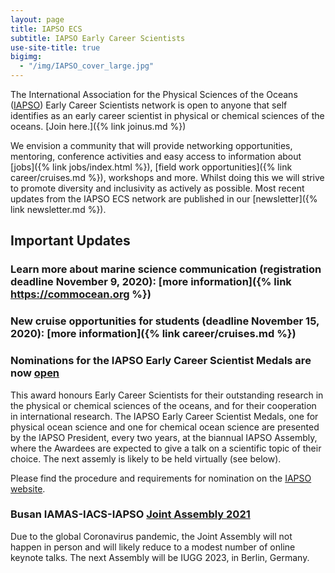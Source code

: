 ```yaml
---
layout: page
title: IAPSO ECS
subtitle: IAPSO Early Career Scientists
use-site-title: true
bigimg:
  - "/img/IAPSO_cover_large.jpg"
---
```


The International Association for the Physical Sciences of the Oceans ([IAPSO](http://iapso.iugg.org/)) Early Career Scientists network is open to anyone  that self identifies as an early career scientist in physical or chemical sciences of the oceans. [Join here.]({% link joinus.md %})

We envision a community that will provide networking opportunities, mentoring, conference activities and easy access to information about [jobs]({% link jobs/index.html %}), [field work opportunities]({% link career/cruises.md %}), workshops and more. Whilst doing this we will strive to promote diversity and inclusivity as actively as possible. Most recent updates from the IAPSO ECS network are published in our [newsletter]({% link newsletter.md %}).

## Important Updates

### Learn more about marine science communication (registration deadline November 9, 2020): [more information]({% link https://commocean.org %})

### New cruise opportunities for students (deadline November 15, 2020): [more information]({% link career/cruises.md %})

### Nominations for the IAPSO Early Career Scientist Medals are now [open](http://iapso.iugg.org/awards-and-honors/early-career-scientist-medal.html)

This award honours Early Career Scientists for their outstanding research in the physical or chemical sciences of the oceans, and for their cooperation in international research. The IAPSO Early Career Scientist Medals, one for physical ocean science and one for chemical ocean science are presented by the IAPSO President, every two years, at the biannual IAPSO Assembly, where the Awardees are expected to give a talk on a scientific topic of their choice. The next assemly is likely to be held virtually (see below).

Please find the procedure and requirements for nomination on the [IAPSO website](http://iapso.iugg.org/awards-and-honors/early-career-scientist-medal.html). 


### Busan IAMAS-IACS-IAPSO [Joint Assembly 2021](http://www.baco-21.org/2021/english/main/index_en.asp)

Due to the global Coronavirus pandemic, the Joint Assembly will not happen in person and will likely reduce to a modest number of online keynote talks. The next Assembly will be IUGG 2023, in Berlin, Germany. 